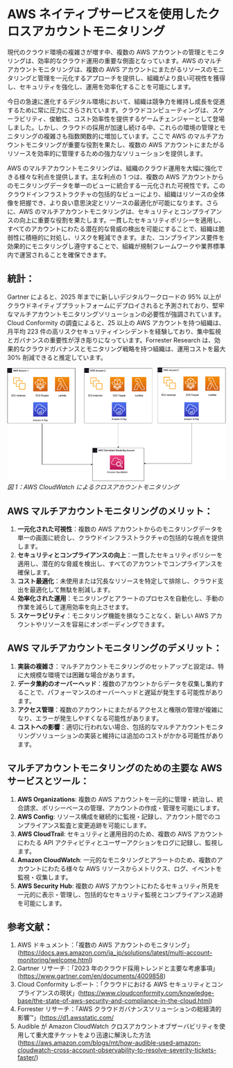 # AWS ネイティブサービスを使用したクロスアカウントモニタリング

現代のクラウド環境の複雑さが増す中、複数の AWS アカウントの管理とモニタリングは、効率的なクラウド運用の重要な側面となっています。AWS のマルチアカウントモニタリングは、複数の AWS アカウントにまたがるリソースのモニタリングと管理を一元化するアプローチを提供し、組織がより良い可視性を獲得し、セキュリティを強化し、運用を効率化することを可能にします。

今日の急速に進化するデジタル環境において、組織は競争力を維持し成長を促進するために常に圧力にさらされています。クラウドコンピューティングは、スケーラビリティ、俊敏性、コスト効率性を提供するゲームチェンジャーとして登場しました。しかし、クラウドの採用が加速し続ける中、これらの環境の管理とモニタリングの複雑さも指数関数的に増加しています。ここで AWS のマルチアカウントモニタリングが重要な役割を果たし、複数の AWS アカウントにまたがるリソースを効率的に管理するための強力なソリューションを提供します。

AWS のマルチアカウントモニタリングは、組織のクラウド運用を大幅に強化できる様々な利点を提供します。主な利点の 1 つは、複数の AWS アカウントからのモニタリングデータを単一のビューに統合する一元化された可視性です。このクラウドインフラストラクチャの包括的なビューにより、組織はリソースの全体像を把握でき、より良い意思決定とリソースの最適化が可能になります。さらに、AWS のマルチアカウントモニタリングは、セキュリティとコンプライアンスの向上に重要な役割を果たします。一貫したセキュリティポリシーを適用し、すべてのアカウントにわたる潜在的な脅威の検出を可能にすることで、組織は脆弱性に積極的に対処し、リスクを軽減できます。また、コンプライアンス要件を効果的にモニタリングし遵守することで、組織が規制フレームワークや業界標準内で運営されることを確保できます。



## 統計：

Gartner によると、2025 年までに新しいデジタルワークロードの 95% 以上がクラウドネイティブプラットフォームにデプロイされると予測されており、堅牢なマルチアカウントモニタリングソリューションの必要性が強調されています。Cloud Conformity の調査によると、25 以上の AWS アカウントを持つ組織は、月平均 223 件の高リスクセキュリティインシデントを経験しており、集中監視とガバナンスの重要性が浮き彫りになっています。Forrester Research は、効果的なクラウドガバナンスとモニタリング戦略を持つ組織は、運用コストを最大 30% 削減できると推定しています。

![Multi account monitoring](./images/crossaccountmonitoring.png)
         *図 1：AWS CloudWatch によるクロスアカウントモニタリング*



## AWS マルチアカウントモニタリングのメリット：

1. **一元化された可視性**：複数の AWS アカウントからのモニタリングデータを単一の画面に統合し、クラウドインフラストラクチャの包括的な視点を提供します。
2. **セキュリティとコンプライアンスの向上**：一貫したセキュリティポリシーを適用し、潜在的な脅威を検出し、すべてのアカウントでコンプライアンスを確保します。
3. **コスト最適化**：未使用または冗長なリソースを特定して排除し、クラウド支出を最適化して無駄を削減します。
4. **効率化された運用**：モニタリングとアラートのプロセスを自動化し、手動の作業を減らして運用効率を向上させます。
5. **スケーラビリティ**：モニタリング機能を損なうことなく、新しい AWS アカウントやリソースを容易にオンボーディングできます。



## AWS マルチアカウントモニタリングのデメリット：

1. **実装の複雑さ**：マルチアカウントモニタリングのセットアップと設定は、特に大規模な環境では困難な場合があります。
2. **データ集約のオーバーヘッド**：複数のアカウントからデータを収集し集約することで、パフォーマンスのオーバーヘッドと遅延が発生する可能性があります。
3. **アクセス管理**：複数のアカウントにまたがるアクセスと権限の管理が複雑になり、エラーが発生しやすくなる可能性があります。
4. **コストへの影響**：適切に行われない場合、包括的なマルチアカウントモニタリングソリューションの実装と維持には追加のコストがかかる可能性があります。



## マルチアカウントモニタリングのための主要な AWS サービスとツール：

1. **AWS Organizations**: 複数の AWS アカウントを一元的に管理・統治し、統合請求、ポリシーベースの管理、アカウントの作成・管理を可能にします。
2. **AWS Config**: リソース構成を継続的に監視・記録し、アカウント間でのコンプライアンス監査と変更追跡を可能にします。
3. **AWS CloudTrail**: セキュリティと運用目的のため、複数の AWS アカウントにわたる API アクティビティとユーザーアクションをログに記録し、監視します。
4. **Amazon CloudWatch**: 一元的なモニタリングとアラートのため、複数のアカウントにわたる様々な AWS リソースからメトリクス、ログ、イベントを監視・収集します。
5. **AWS Security Hub**: 複数の AWS アカウントにわたるセキュリティ所見を一元的に表示・管理し、包括的なセキュリティ監視とコンプライアンス追跡を可能にします。



## 参考文献：

1. AWS ドキュメント：「複数の AWS アカウントのモニタリング」(https://docs.aws.amazon.com/ja_jp/solutions/latest/multi-account-monitoring/welcome.html)
2. Gartner リサーチ：「2023 年のクラウド採用トレンドと主要な考慮事項」(https://www.gartner.com/en/documents/4009858)
3. Cloud Conformity レポート：「クラウドにおける AWS セキュリティとコンプライアンスの現状」(https://www.cloudconformity.com/knowledge-base/the-state-of-aws-security-and-compliance-in-the-cloud.html)
4. Forrester リサーチ：「AWS クラウドガバナンスソリューションの総経済的影響™」(https://d1.awsstatic.com/
5. Audible が Amazon CloudWatch クロスアカウントオブザーバビリティを使用して重大度チケットをより迅速に解決した方法 (https://aws.amazon.com/blogs/mt/how-audible-used-amazon-cloudwatch-cross-account-observability-to-resolve-severity-tickets-faster/)
